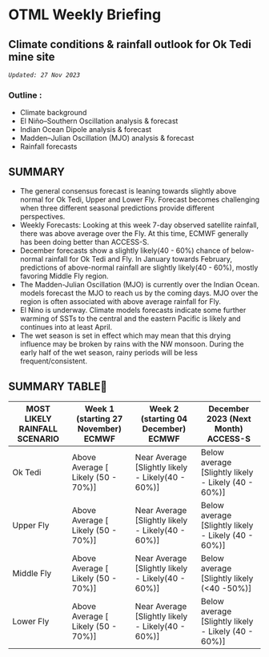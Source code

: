 # OTML Weekly Briefing
## Climate conditions & rainfall outlook for Ok Tedi mine site

*`Updated: 27 Nov 2023`*

### Outline :
 - Climate background 
 - El Niño–Southern Oscillation analysis & forecast 
 - Indian Ocean Dipole analysis & forecast 
 - Madden–Julian Oscillation (MJO) analysis & forecast 
 - Rainfall forecasts

## SUMMARY 
- The general consensus forecast is leaning towards slightly above normal for Ok Tedi, Upper and Lower Fly. Forecast becomes challenging when three different seasonal predictions provide different perspectives.
- Weekly Forecasts: Looking at this week 7-day observed satellite rainfall, there was above average over the Fly. At this time, ECMWF generally has been doing better than ACCESS-S.
- December forecasts show a slightly likely(40 - 60%) chance of below-normal rainfall for Ok Tedi and Fly. In January towards February, predictions of above-normal rainfall are slightly likely(40 - 60%), mostly favoring Middle Fly region.
- The Madden-Julian Oscillation (MJO) is currently over the Indian Ocean. models forecast the MJO to reach us by the coming days. MJO over the region is often associated with above average rainfall for Fly.
- El Nino is underway. Climate models forecasts indicate some further warming of SSTs to the central and the eastern Pacific is likely and continues into at least April.
- The wet season is set in effect which may mean that this drying influence may be broken by rains with the NW monsoon. During the early half of the wet season, rainy periods will be less frequent/consistent.

## SUMMARY TABLE
| MOST LIKELY RAINFALL SCENARIO | Week 1 (starting  27 November) ECMWF | Week 2 (starting 04 December) ECMWF | December 2023 (Next Month) ACCESS-S |
| ------ | ------ | ------ | ------ |
| Ok Tedi| Above Average [ Likely (50 - 70%)] | Near Average [Slightly likely - Likely(40 - 60%)] | Below average [Slightly likely - Likely (40 - 60%)] |
| Upper Fly | Above Average [ Likely (50 - 70%)] | Near Average [Slightly likely - Likely(40 - 60%)] | Below average [Slightly likely - Likely (40 - 60%)] |
| Middle Fly | Above Average [ Likely (50 - 70%)] | Near Average [Slightly likely - Likely(40 - 60%)] | Below average [Slightly likely (<40 -50%)] |
| Lower Fly | Above Average [ Likely (50 - 70%)] | Near Average [Slightly likely - Likely(40 - 60%)] | Below average [Slightly likely - Likely (40 - 60%)] |
